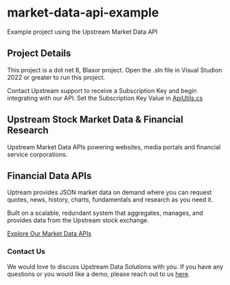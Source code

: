 # market-data-api-example
Example project using the Upstream Market Data API


## Project Details

This project is a dot net 8, Blasor project.  Open the .sln file in Visual Studion 2022 or greater to run this project.

Contact Upstream support to receive a Subscription Key and begin integrating with our API.  Set the Subscription Key Value in [ApiUtils.cs](https://github.com/HorizonFintex/market-data-api-example/blob/dev/MarketDataApiExample/ApiUtils.cs)

## Upstream Stock Market Data & Financial Research
Upstream Market Data APIs powering websites, media portals and financial service corporations.


## Financial Data APIs
Uptream provides JSON market data on demand where you can request quotes, news, history, charts, fundamentals and research as you need it.

Built on a scalable, redundant system that aggregates, manages, and provides data from the Upstream stock exchange.

[Explore Our Market Data APIs](https://apideveloper.upstream.exchange/)

### Contact Us
We would love to discuss Upstream Data Solutions with you. If you have any questions or you would like a demo, please reach out to us [here](https://upstream.exchange/#contactUs).
